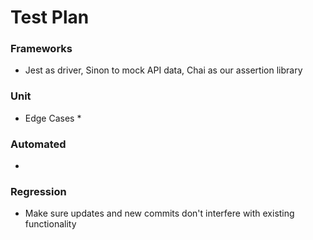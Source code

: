 # <a name = "test_plan"></a>Test Plan
### Frameworks
* Jest as driver, Sinon to mock API data, Chai as our assertion library

### Unit
* Edge Cases
	* 

### Automated
* 

### Regression
* Make sure updates and new commits don't interfere with existing functionality 
